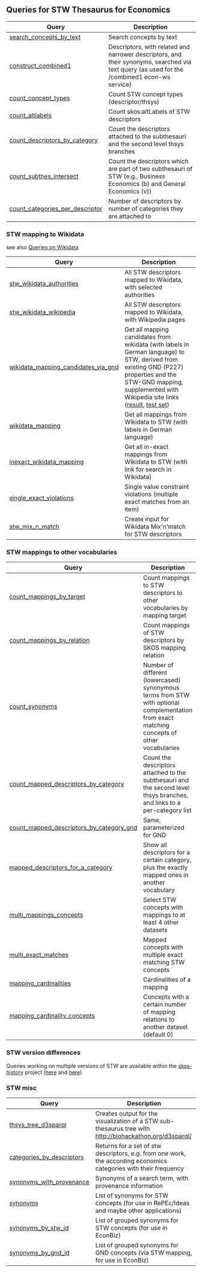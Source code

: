 ## Queries for STW Thesaurus for Economics

Query | Description
------|------------
[search_concepts_by_text](http://zbw.eu/beta/sparql-lab/?endpoint=http://zbw.eu/beta/sparql/stw/query&queryRef=https://api.github.com/repos/zbw/sparql-queries/contents/stw/search_concepts_by_text.rq) | Search concepts by text
[construct_combined1](http://zbw.eu/beta/sparql-lab/?endpoint=http://zbw.eu/beta/sparql/stw/query&queryRef=https://api.github.com/repos/zbw/sparql-queries/contents/stw/construct_combined1.rq) | Descriptors, with related and narrower descriptors, and their synonyms, searched via text query (as used for the /combined1 econ-ws service)
[count_concept_types](http://zbw.eu/beta/sparql-lab/?endpoint=http://zbw.eu/beta/sparql/stw/query&queryRef=https://api.github.com/repos/zbw/sparql-queries/contents/stw/count_concept_types.rq) | Count STW concept types (descriptor/thsys) 
[count_altlabels](http://zbw.eu/beta/sparql-lab/?endpoint=http://zbw.eu/beta/sparql/stw/query&queryRef=https://api.github.com/repos/zbw/sparql-queries/contents/stw/count_altlabels.rq) | Count skos:altLabels of STW descriptors 
[count_descriptors_by_category](http://zbw.eu/beta/sparql-lab/?endpoint=http://zbw.eu/beta/sparql/stw/query&queryRef=https://api.github.com/repos/zbw/sparql-queries/contents/stw/count_descriptors_by_category.rq) | Count the descriptors attached to the subthesauri and the second level thsys branches
[count_subthes_intersect](http://zbw.eu/beta/sparql-lab/?endpoint=http://zbw.eu/beta/sparql/stw/query&queryRef=https://api.github.com/repos/zbw/sparql-queries/contents/stw/count_subthes_intersect.rq) | Count the descriptors which are part of two subthesauri of STW (e.g., Business Economics (b) and General Economics (v))
[count_categories_per_descriptor](http://zbw.eu/beta/sparql-lab/?endpoint=http://zbw.eu/beta/sparql/stw/query&queryRef=https://api.github.com/repos/zbw/sparql-queries/contents/stw/count_categories_per_descriptor.rq) | Number of descriptors by number of categories they are attached to

### STW mapping to Wikidata

see also [Queries on Wikidata](../wikidata#re-concepts)

Query | Description
------|------------
[stw_wikidata_authorities](http://zbw.eu/beta/sparql-lab/?endpoint=http://zbw.eu/beta/sparql/stw/query&queryRef=https://api.github.com/repos/zbw/sparql-queries/contents/stw/stw_wikidata_authorities.rq) | All STW descriptors mapped to Wikidata, with selected authorities
[stw_wikidata_wikipedia](http://zbw.eu/beta/sparql-lab/?endpoint=http://zbw.eu/beta/sparql/stw/query&queryRef=https://api.github.com/repos/zbw/sparql-queries/contents/stw/stw_wikidata_wikipedia.rq) | All STW descriptors mapped to Wikidata, with Wikipedia pages
[wikidata_mapping_candidates_via_gnd](http://zbw.eu/beta/sparql-lab/?endpoint=http://zbw.eu/beta/sparql/stw/query&queryRef=https://api.github.com/repos/zbw/sparql-queries/contents/stw/wikidata_mapping_candidates_via_gnd.rq) | Get all mapping candidates from wikidata (with labels in German language) to STW, derived from existing GND (P227) properties and the STW-GND mapping, supplemented with Wikipedia site links ([result](http://zbw.eu/beta/sparql-lab/result?resultRef=https://api.github.com/repos/zbw/sparql-queries/contents/stw/results/wikidata_mapping_candidates_via_gnd.json), [test set](http://zbw.eu/beta/sparql-lab/result?resultRef=https://api.github.com/repos/zbw/sparql-queries/contents/stw/results/wikidata_mapping_candidates_via_gnd.testset.json))
[wikidata_mapping](http://zbw.eu/beta/sparql-lab/?endpoint=http://zbw.eu/beta/sparql/stw/query&queryRef=https://api.github.com/repos/zbw/sparql-queries/contents/stw/wikidata_mapping.rq) | Get all mappings from Wikidata to STW (with labels in German language)
[inexact_wikidata_mapping](http://zbw.eu/beta/sparql-lab/?endpoint=http://zbw.eu/beta/sparql/stw/query&queryRef=https://api.github.com/repos/zbw/sparql-queries/contents/stw/inexact_wikidata_mapping.rq) | Get all in-exact mappings from Wikidata to STW (with link for search in Wikidata)
[single_exact_violations](http://zbw.eu/beta/sparql-lab/?endpoint=http://zbw.eu/beta/sparql/stw/query&queryRef=https://api.github.com/repos/zbw/sparql-queries/contents/stw/single_exact_violations.rq) | Single value constraint violations (multiple exact matches from an item)
[stw_mix_n_match](http://zbw.eu/beta/sparql-lab/?endpoint=http://zbw.eu/beta/sparql/stw/query&queryRef=https://api.github.com/repos/zbw/sparql-queries/contents/stw/stw_mix_n_match.rq) | Create input for Wikidata Mix'n'match for STW descriptors

### STW mappings to other vocabularies

Query | Description
------|------------
[count_mappings_by_target](http://zbw.eu/beta/sparql-lab/?endpoint=http://zbw.eu/beta/sparql/stw/query&queryRef=https://api.github.com/repos/zbw/sparql-queries/contents/stw/count_mappings_by_target.rq) | Count mappings to STW descriptors to other vocabularies by mapping target
[count_mappings_by_relation](http://zbw.eu/beta/sparql-lab/?endpoint=http://zbw.eu/beta/sparql/stw/query&queryRef=https://api.github.com/repos/zbw/sparql-queries/contents/stw/count_mappings_by_relation.rq) | Count mappings of STW descriptors by SKOS mapping relation
[count_synonyms](http://zbw.eu/beta/sparql-lab/?endpoint=http://zbw.eu/beta/sparql/stw/query&queryRef=https://api.github.com/repos/zbw/sparql-queries/contents/stw/count_synonyms.rq) | Number of different (lowercased) synonymous terms from STW with optional complementation from exact matching concepts of other vocabularies
[count_mapped_descriptors_by_category](http://zbw.eu/beta/sparql-lab/?endpoint=http://zbw.eu/beta/sparql/stw/query&queryRef=https://api.github.com/repos/zbw/sparql-queries/contents/stw/count_mapped_descriptors_by_category.rq) | Count the descriptors attached to the subthesauri and the second level thsys branches, and links to a per-category list
[count_mapped_descriptors_by_category_gnd](http://zbw.eu/beta/sparql-lab/?endpoint=http://zbw.eu/beta/sparql/stw/query&queryRef=https://api.github.com/repos/zbw/sparql-queries/contents/stw/count_mapped_descriptors_by_category_gnd.rq) | Same, parameterized for GND
[mapped_descriptors_for_a_category](http://zbw.eu/beta/sparql-lab/?endpoint=http://zbw.eu/beta/sparql/stw/query&queryRef=https://api.github.com/repos/zbw/sparql-queries/contents/stw/mapped_descriptors_for_a_category.rq) | Show all descriptors for a certain category, plus the exactly mapped ones in another vocabulary
[multi_mappings_concepts](http://zbw.eu/beta/sparql-lab/?endpoint=http://zbw.eu/beta/sparql/stw/query&queryRef=https://api.github.com/repos/zbw/sparql-queries/contents/stw/multi_mappings_concepts.rq) | Select STW concepts with mappings to at least 4 other datasets
[multi_exact_matches](http://zbw.eu/beta/sparql-lab/?endpoint=http://zbw.eu/beta/sparql/stw/query&queryRef=https://api.github.com/repos/zbw/sparql-queries/contents/stw/multi_exact_matches.rq) | Mapped concepts with multiple exact matching STW concepts
[mapping_cardinalities](http://zbw.eu/beta/sparql-lab/?endpoint=http://zbw.eu/beta/sparql/stw/query&queryRef=https://api.github.com/repos/zbw/sparql-queries/contents/stw/mapping_cardinalities.rq) | Cardinalities of a mapping
[mapping_cardinality_concepts](http://zbw.eu/beta/sparql-lab/?endpoint=http://zbw.eu/beta/sparql/stw/query&queryRef=https://api.github.com/repos/zbw/sparql-queries/contents/stw/mapping_cardinality_concepts.rq) | Concepts with a certain number of mapping relations to another dataset (default 0)

### STW version differences

Queries working on multiple versions of STW are available within the [skos-history](https://github.com/zbw/skos-history) project ([here](https://github.com/zbw/skos-history/tree/master/sparql) and [here](https://github.com/zbw/skos-history/tree/master/sparql/stw))

### STW misc

Query | Description
------|------------
[thsys_tree_d3sparql](http://zbw.eu/beta/sparql-lab/?endpoint=http://zbw.eu/beta/sparql/stw/query&queryRef=https://api.github.com/repos/zbw/sparql-queries/contents/stw/thsys_tree_d3sparql.rq) | Creates output for the visualization of a STW sub-thesaurus tree with http://biohackathon.org/d3sparql/
[categories_by_descriptors](http://zbw.eu/beta/sparql-lab/?endpoint=http://zbw.eu/beta/sparql/stw/query&queryRef=https://api.github.com/repos/zbw/sparql-queries/contents/stw/categories_by_descriptors.rq) | Returns for a set of stw descriptors, e.g. from one work, the according economics categories with their frequency
[synonyms_with_provenance](http://zbw.eu/beta/sparql-lab/?endpoint=http://zbw.eu/beta/sparql/stw/query&queryRef=https://api.github.com/repos/zbw/sparql-queries/contents/stw/synonyms_with_provenance.rq) | Synonyms of a search term, with provenance information
[synonyms](http://zbw.eu/beta/sparql-lab/?endpoint=http://zbw.eu/beta/sparql/stw/query&queryRef=https://api.github.com/repos/zbw/sparql-queries/contents/stw/synonyms.rq) | List of synonyms for STW concepts (for use in RePEc/Ideas and maybe other applications)
[synonyms_by_stw_id](http://zbw.eu/beta/sparql-lab/?endpoint=http://zbw.eu/beta/sparql/stw/query&queryRef=https://api.github.com/repos/zbw/sparql-queries/contents/stw/synonyms_by_stw_id.rq) | List of grouped synonyms for STW concepts (for use in EconBiz)
[synonyms_by_gnd_id](http://zbw.eu/beta/sparql-lab/?endpoint=http://zbw.eu/beta/sparql/stw/query&queryRef=https://api.github.com/repos/zbw/sparql-queries/contents/stw/synonyms_by_gnd_id.rq) | List of grouped synonyms for GND concepts (via STW mapping, for use in EconBiz)

